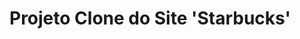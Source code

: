 # Projeto Clone do Site 'Starbucks'

<div align="center"img src="![image](https://user-images.githubusercontent.com/67977860/142000259-426dd3ea-4423-4c1b-bd69-b96c48085934.png)." width="0px"></div>
